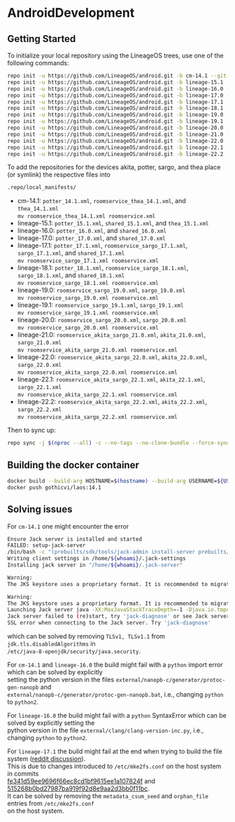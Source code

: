 # AndroidDevelopment

Getting Started
---------------

To initialize your local repository using the LineageOS trees, use one of the following commands:

```bash
repo init -u https://github.com/LineageOS/android.git -b cm-14.1 --git-lfs
repo init -u https://github.com/LineageOS/android.git -b lineage-15.1 --git-lfs
repo init -u https://github.com/LineageOS/android.git -b lineage-16.0 --git-lfs
repo init -u https://github.com/LineageOS/android.git -b lineage-17.0 --git-lfs
repo init -u https://github.com/LineageOS/android.git -b lineage-17.1 --git-lfs
repo init -u https://github.com/LineageOS/android.git -b lineage-18.1 --git-lfs
repo init -u https://github.com/LineageOS/android.git -b lineage-19.0 --git-lfs
repo init -u https://github.com/LineageOS/android.git -b lineage-19.1 --git-lfs
repo init -u https://github.com/LineageOS/android.git -b lineage-20.0 --git-lfs
repo init -u https://github.com/LineageOS/android.git -b lineage-21.0 --git-lfs
repo init -u https://github.com/LineageOS/android.git -b lineage-22.0 --git-lfs
repo init -u https://github.com/LineageOS/android.git -b lineage-22.1 --git-lfs
repo init -u https://github.com/LineageOS/android.git -b lineage-22.2 --git-lfs
```

To add the repositories for the devices akita, potter, sargo, and thea place (or symlink) the respective files into

```bash
.repo/local_manifests/
```

* cm-14.1: `potter_14.1.xml`, `roomservice_thea_14.1.xml`, and `thea_14.1.xml`<br>
           `mv roomservice_thea_14.1.xml roomservice.xml`
* lineage-15.1: `potter_15.1.xml`, `shared_15.1.xml`, and `thea_15.1.xml`
* lineage-16.0: `potter_16.0.xml`, and `shared_16.0.xml`
* lineage-17.0: `potter_17.0.xml`, and `shared_17.0.xml`
* lineage-17.1: `potter_17.1.xml`, `roomservice_sargo_17.1.xml`, `sargo_17.1.xml`, and `shared_17.1.xml`<br>
                `mv roomservice_sargo_17.1.xml roomservice.xml`
* lineage-18.1: `potter_18.1.xml`, `roomservice_sargo_18.1.xml`, `sargo_18.1.xml`, and `shared_18.1.xml`<br>
                `mv roomservice_sargo_18.1.xml roomservice.xml`
* lineage-19.0: `roomservice_sargo_19.0.xml`, `sargo_19.0.xml`<br>
                `mv roomservice_sargo_19.0.xml roomservice.xml`
* lineage-19.1: `roomservice_sargo_19.1.xml`, `sargo_19.1.xml`<br>
                `mv roomservice_sargo_19.1.xml roomservice.xml`
* lineage-20.0: `roomservice_sargo_20.0.xml`, `sargo_20.0.xml`<br>
                `mv roomservice_sargo_20.0.xml roomservice.xml`
* lineage-21.0: `roomservice_akita_sargo_21.0.xml`, `akita_21.0.xml`, `sargo_21.0.xml`<br>
                `mv roomservice_akita_sargo_21.0.xml roomservice.xml`
* lineage-22.0: `roomservice_akita_sargo_22.0.xml`, `akita_22.0.xml`, `sargo_22.0.xml`<br>
                `mv roomservice_akita_sargo_22.0.xml roomservice.xml`
* lineage-22.1: `roomservice_akita_sargo_22.1.xml`, `akita_22.1.xml`, `sargo_22.1.xml`<br>
                `mv roomservice_akita_sargo_22.1.xml roomservice.xml`
* lineage-22.2: `roomservice_akita_sargo_22.2.xml`, `akita_22.2.xml`, `sargo_22.2.xml`<br>
                `mv roomservice_akita_sargo_22.2.xml roomservice.xml`

Then to sync up:

```bash
repo sync -j $(nproc --all) -c --no-tags --no-clone-bundle --force-sync --fail-fast
```

Building the docker container
-----------------------------

```bash
docker build --build-arg HOSTNAME=$(hostname) --build-arg USERNAME=${USER} -f Dockerfile_14.1 -t gothicvi/laos:14.1 .
docker push gothicvi/laos:14.1
```

Solving issues
--------------

For `cm-14.1` one might encounter the error

```bash
Ensure Jack server is installed and started
FAILED: setup-jack-server
/bin/bash -c "(prebuilts/sdk/tools/jack-admin install-server prebuilts/sdk/tools/jack-launcher.jar prebuilts/sdk/tools/jack-server-4.8.ALPHA.jar  2>&1 || (exit 0) ) && (JACK_SERVER_VM_ARGUMENTS=\"-Dfile.encoding=UTF-8 -XX:+TieredCompilation\" prebuilts/sdk/tools/jack-admin start-server 2>&1 || exit 0 ) && (prebuilts/sdk/tools/jack-admin update server prebuilts/sdk/tools/jack-server-4.8.ALPHA.jar 4.8.ALPHA 2>&1 || exit 0 ) && (prebuilts/sdk/tools/jack-admin update jack prebuilts/sdk/tools/jacks/jack-2.28.RELEASE.jar 2.28.RELEASE || exit 47; prebuilts/sdk/tools/jack-admin update jack prebuilts/sdk/tools/jacks/jack-3.36.CANDIDATE.jar 3.36.CANDIDATE || exit 47; prebuilts/sdk/tools/jack-admin update jack prebuilts/sdk/tools/jacks/jack-4.7.BETA.jar 4.7.BETA || exit 47 )"
Writing client settings in /home/${whoami}/.jack-settings
Installing jack server in "/home/${whoami}/.jack-server"

Warning:
The JKS keystore uses a proprietary format. It is recommended to migrate to PKCS12 which is an industry standard format using "keytool -importkeystore -srckeystore /home/${whoami}/.jack-server/server.jks -destkeystore /home/${whoami}/.jack-server/server.jks -deststoretype pkcs12".

Warning:
The JKS keystore uses a proprietary format. It is recommended to migrate to PKCS12 which is an industry standard format using "keytool -importkeystore -srckeystore /home/${whoami}/.jack-server/client.jks -destkeystore /home/${whoami}/.jack-server/client.jks -deststoretype pkcs12".
Launching Jack server java -XX:MaxJavaStackTraceDepth=-1 -Djava.io.tmpdir=/tmp -Dfile.encoding=UTF-8 -XX:+TieredCompilation -cp /home/${whoami}/.jack-server/launcher.jar com.android.jack.launcher.ServerLauncher
Jack server failed to (re)start, try 'jack-diagnose' or see Jack server log
SSL error when connecting to the Jack server. Try 'jack-diagnose'
```

which can be solved by removing `TLSv1, TLSv1.1` from `jdk.tls.disabledAlgorithms` in <br> `/etc/java-8-openjdk/security/java.security`.

For `cm-14.1` and `lineage-16.0` the build might fail with a `python` import error which can be solved by explicitly <br> setting the python version in the files `external/nanopb-c/generator/protoc-gen-nanopb` and <br> `external/nanopb-c/generator/protoc-gen-nanopb.bat`, i.e., changing `python` to `python2`.

For `lineage-16.0` the build might fail with a `python` SyntaxError which can be solved by explicitly setting the <br> python version in the file `external/clang/clang-version-inc.py`, i.e., changing `python` to `python2`.

For `lineage-17.1` the build might fail at the end when trying to build the file system ([reddit discussion](https://www.reddit.com/r/LineageOS/comments/122myh1/build_issues_for_200_191_and_181/)). <br> This is due to changes introduced to `/etc/mke2fs.conf` on the host system in commits <br> [fe341d59ee9696f66ec8cd1bf9615ee1a107824f](https://github.com/tytso/e2fsprogs/commit/fe341d59ee9696f66ec8cd1bf9615ee1a107824f) and [515268b0bd27987ba919f92d8e9aa2d3bb0f11bc](https://github.com/tytso/e2fsprogs/commit/515268b0bd27987ba919f92d8e9aa2d3bb0f11bc). <br> It can be solved by removing the `metadata_csum_seed` and `orphan_file` entries from `/etc/mke2fs.conf` <br> on the host system.
